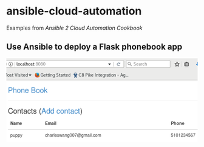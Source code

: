 # ansible-cloud-automation

Examples from *Ansible 2 Cloud Automation Cookbook*

## Use Ansible to deploy a Flask phonebook app

![alt text](https://github.com/charleswang007/ansible-cloud-automation/blob/master/phonebook.PNG "Phone Book")
